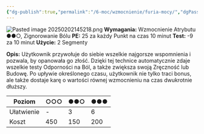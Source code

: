 ```yaml
---
{"dg-publish":true,"permalink":"/6-moc/wzmocnienie/furia-mocy/","dgPassFrontmatter":true}
---
```


![Pasted image 20250202145218.png](/img/user/6%20Obrazy/Pasted%20image%2020250202145218.png)
**Wymagania:** Wzmocnienie Atrybutu ●●○, Zignorowanie Bólu
**PE:** 25 za każdy Punkt na czas 10 minut
**Test:** -9 za 10 minut
**Użycie:** 2 Segmenty

**Opis:** Użytkownik przywołuje do siebie wszelkie najgorsze wspomnienia i pozwala, by opanowała go złość. Dzięki tej technice automatycznie zdaje wszelkie testy Odporności na Ból, a także zwiększa swoją Zręczność lub Budowę. Po upływie określonego czasu, użytkownik nie tylko traci bonus, ale także dostaje karę o wartości równej wzmocnieniu na czas dwukrotnie dłuższy.

| Poziom     | ○○○ | ●●○ | ●●● |
| ---------- | --- | --- | --- |
| Ułatwienie | -   | 3   | 6   |
| Koszt      | 450 | 150 | 200 |